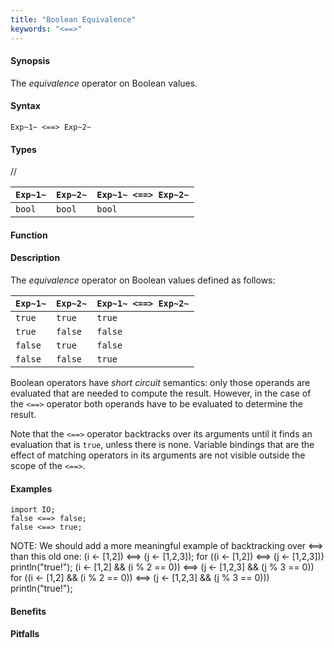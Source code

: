 ```yaml
---
title: "Boolean Equivalence"
keywords: "<==>"
---
```


#### Synopsis

The _equivalence_ operator on Boolean values.

#### Syntax

`Exp~1~ <==> Exp~2~`

#### Types

//

| `Exp~1~` | `Exp~2~`  | `Exp~1~ <==> Exp~2~`  |
| --- | --- | --- |
| `bool`       | `bool`         | `bool`  |


#### Function

#### Description

The _equivalence_ operator on Boolean values defined as follows:

| `Exp~1~` | `Exp~2~`  | `Exp~1~ <==> Exp~2~`  |
| --- | --- | --- |
| `true`       | `true`         | `true`  |
| `true`       | `false`         | `false`  |
| `false`       | `true`         | `false`  |
| `false`       | `false`         | `true`  |


Boolean operators have _short circuit_ semantics:  only those operands are evaluated that are needed to compute the result. However, in the case of the `<==>` operator both operands have to be evaluated to determine the result.

Note that the `<==>` operator backtracks over its arguments until it finds an evaluation that is `true`, unless there is none. Variable bindings that are the effect of matching  operators in its arguments are not visible outside the scope of the `<==>`.

#### Examples

```rascal-shell
import IO;
false <==> false;
false <==> true;
```

NOTE: We should add a more meaningful example of backtracking over <==> than this old one:
(i <- [1,2]) <==> (j <- [1,2,3]);
for ((i <- [1,2]) <==> (j <- [1,2,3]))
  println("true!");
(i <- [1,2] && (i % 2 == 0)) <==> (j <- [1,2,3] && (j % 3 == 0))
for ((i <- [1,2] && (i % 2 == 0)) <==> (j <- [1,2,3] && (j % 3 == 0))) 
  println("true!");

#### Benefits

#### Pitfalls


